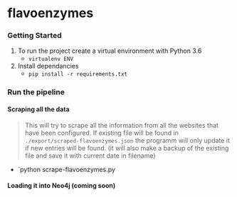 # flavoenzymes

### Getting Started
1. To run the project create a virtual environment with Python 3.6
    - `virtualenv ENV`
1. Install dependancies
    - `pip install -r requirements.txt`

### Run the pipeline

#### Scraping all the data
> This will try to scrape all the information from all the websites that have been configured. 
If existing file will be found in `./export/scraped-flavoenzymes.json` the programm will only update it if new entries will be found. (it will also make a backup of the existing file and save it with current date in filename) 
- `python scrape-flavoenzymes.py

#### Loading it into Neo4j (coming soon)
